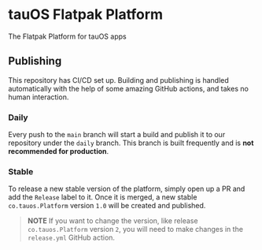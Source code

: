 # tauOS Flatpak Platform

The Flatpak Platform for tauOS apps

## Publishing

This repository has CI/CD set up. Building and publishing is handled automatically with the help of some amazing GitHub
actions, and takes no human interaction.

### Daily

Every push to the `main` branch will start a build and publish it to our repository under the `daily` branch. This
branch is built frequently and is **not recommended for production**.

### Stable

To release a new stable version of the platform, simply open up a PR and add the `Release` label to it. Once it is merged,
a new stable `co.tauos.Platform` version `1.0` will be created and published.

> **NOTE** If you want to change the version, like release `co.tauos.Platform` version `2`, you will need to make
> changes in the `release.yml` GitHub action.
